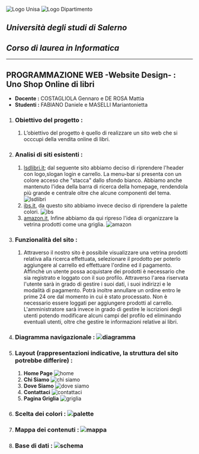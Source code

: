 ![Logo Unisa](/img-readme/logouni.png "Logo Unisa")
![Logo Dipartimento](/img-readme/logo.png "Logo Dipartimento")
## *Università degli studi di Salerno*
## *Corso di laurea in Informatica*
* * *
## **PROGRAMMAZIONE WEB** -Website Design- : **Uno Shop Online di libri**
- **Docente :** COSTAGLIOLA Gennaro e DE ROSA Mattia
- **Studenti :** FABIANO Daniele e MASELLI Mariantonietta

1. ### Obiettivo del progetto :
    1. L’obiettivo del progetto è quello di realizzare un sito web che si occcupi della vendita online di libri.
2. ### Analisi di siti esistenti :
    1. [lsdlibri.it](https://www.lsdlibri.it/); dal seguente sito abbiamo deciso di riprendere l'header con logo,slogan login e carrello. La menu-bar si presenta con un colore acceso che "stacca" dallo sfondo bianco. Abbiamo anche mantenuto l'idea della barra di ricerca della homepage, rendendola più grande e centrale oltre che alcune componenti del tema. ![lsdlibri](/img-readme/lsdscreen.png "screen lsdlibir")
    2. [ibs.it](https://www.ibs.it/), da questo sito abbiamo invece deciso di riprendere la palette colori. ![ibs](/img-readme/ibsscreen.png "screen ibs")
    3. [amazon.it](https://www.amazon.it/), Infine abbiamo da qui ripreso l'idea di organizzare la vetrina prodotti come una griglia. ![amazon](/img-readme/amazonscreen.png "screen Amazon")

3. ### Funzionalità del sito :
    1. Attraverso il nostro sito è possibile visualizzare una vetrina prodotti relativa alla ricerca effettuata, selezionare il prodotto per poterlo aggiungere al carrello ed effettuare l'ordine ed il pagamento. Affinchè un utente possa acquistare dei prodotti è necessario che sia registrato e loggato con il suo profilo. Attraverso l'area riservata l'utente sarà in grado di gestire i suoi dati, i suoi indirizzi e le modalità di pagamento. Potrà inoltre annullare un ordine entro le prime 24 ore dal momento in cui è stato processato. Non è necessario essere loggati per aggiungere prodotti al carrello. L'amministratore sarà invece in grado di gestire le iscrizioni degli utenti potendo modificare alcuni campi del profilo ed eliminando eventuali utenti, oltre che gestire le informazioni relative ai libri.

4. ### Diagramma navigazionale : ![diagramma](/img-readme/diagramma.png "Diagramma")
5. ### Layout (rappresentazioni indicative, la struttura del sito potrebbe differire) :
    1. **Home Page** ![home](/img-readme/home.png "Home")
    2. **Chi Siamo** ![chi siamo](/img-readme/chisiamo.png "Chi siamo")
    3. **Dove Siamo** ![dove siamo](/img-readme/dovesiamo.png "Dove siamo")
    4. **Contattaci** ![contattaci](/img-readme/contatti.png "Contattaci")
    5. **Pagina Griglia** ![griglia](/img-readme/griglia.png "Griglia")
6. ### Scelta dei colori : ![palette](/img-readme/palette.png "Palette")
7. ### Mappa dei contenuti : ![mappa](/img-readme/mappa.png "Mappa")
8. ### Base di dati : ![schema](/img-readme/schema.png "Schema")
